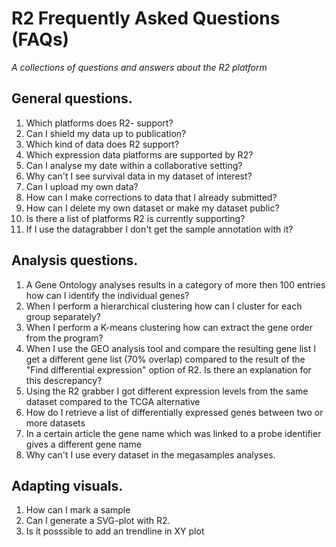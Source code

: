 <a id="r2_faqs"> </a>


R2 Frequently Asked Questions (FAQs)
===========================================

*A collections of questions and answers about the R2 platform*


General questions.
-----


1.  Which platforms does R2- support?
2.  Can I shield my data up to publication?	
3.  Which kind of data does R2 support?
4.  Which expression data platforms are supported by R2?
5.  Can I  analyse my date within a collaborative setting?
6.  Why can't I see survival data in my dataset of interest?
7.  Can I upload my own data?
8.  How can I make corrections to data that I already submitted?
9.  How can I delete my own dataset or make my dataset public?
10. Is there a list of platforms R2 is currently supporting?
11. If I use the datagrabber I don't get the sample annotation with it?



Analysis questions.
-----
	
1. A Gene Ontology analyses results in a category of more then 100 entries how can I identify the individual genes?
2. When I perform a hierarchical clustering how can I cluster for each group separately?
3. When I perform a K-means clustering how  can extract the gene order from the program?
4. When I use the GEO analysis tool and compare the resulting gene list I get a different gene list (70% overlap) compared to the result of the "Find differential expression" option of R2. Is there an explanation for this descrepancy?
5. Using the  R2 grabber I got different expression levels from the same dataset compared to the TCGA alternative
6. How do I retrieve a list of differentially expressed genes between two or more datasets
7. In a certain article the gene name which was linked to a probe identifier gives a different gene name
8. Why can't I use every dataset in the megasamples analyses.


Adapting visuals.
-----

1. How can I mark a sample
2. Can I generate a SVG-plot with R2.
3. Is it posssible to add an trendline in XY plot







